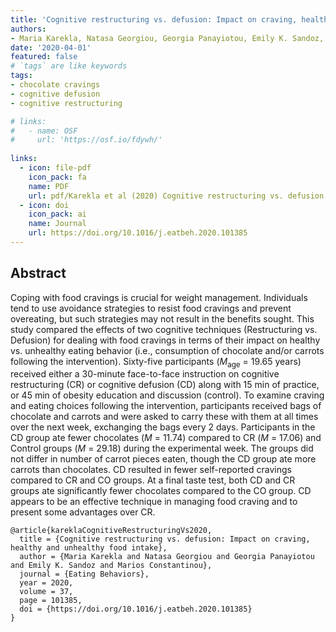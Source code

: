 ```yaml
---
title: 'Cognitive restructuring vs. defusion: Impact on craving, healthy and unhealthy food intake'
authors:
- Maria Karekla, Natasa Georgiou, Georgia Panayiotou, Emily K. Sandoz, A. Solomon Kurz, & Marios Constantinou
date: '2020-04-01'
featured: false
# `tags` are like keywords
tags:
- chocolate cravings
- cognitive defusion
- cognitive restructuring

# links:
#   - name: OSF
#     url: 'https://osf.io/fdywh/'
    
links:
  - icon: file-pdf
    icon_pack: fa
    name: PDF
    url: pdf/Karekla et al (2020) Cognitive restructuring vs. defusion.pdf
  - icon: doi
    icon_pack: ai
    name: Journal
    url: https://doi.org/10.1016/j.eatbeh.2020.101385
---
```


## Abstract

Coping with food cravings is crucial for weight management. Individuals tend to use avoidance strategies to resist food cravings and prevent overeating, but such strategies may not result in the benefits sought. This study compared the effects of two cognitive techniques (Restructuring vs. Defusion) for dealing with food cravings in terms of their impact on healthy vs. unhealthy eating behavior (i.e., consumption of chocolate and/or carrots following the intervention). Sixty-five participants (*M*<sub>age</sub> = 19.65 years) received either a 30-minute face-to-face instruction on cognitive restructuring (CR) or cognitive defusion (CD) along with 15 min of practice, or 45 min of obesity education and discussion (control). To examine craving and eating choices following the intervention, participants received bags of chocolate and carrots and were asked to carry these with them at all times over the next week, exchanging the bags every 2 days. Participants in the CD group ate fewer chocolates (*M* = 11.74) compared to CR (*M* = 17.06) and Control groups (*M* = 29.18) during the experimental week. The groups did not differ in number of carrot pieces eaten, though the CD group ate more carrots than chocolates. CD resulted in fewer self-reported cravings compared to CR and CO groups. At a final taste test, both CD and CR groups ate significantly fewer chocolates compared to the CO group. CD appears to be an effective technique in managing food craving and to present some advantages over CR.

```{}
@article{kareklaCognitiveRestructuringVs2020,
  title = {Cognitive restructuring vs. defusion: Impact on craving, healthy and unhealthy food intake},
  author = {Maria Karekla and Natasa Georgiou and Georgia Panayiotou and Emily K. Sandoz and Marios Constantinou},
  journal = {Eating Behaviors},
  year = 2020,
  volume = 37,
  page = 101385,
  doi = {https://doi.org/10.1016/j.eatbeh.2020.101385}
}
```

